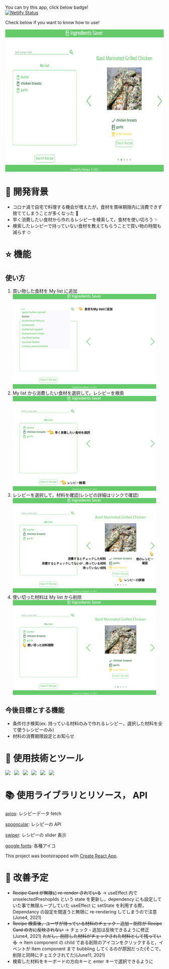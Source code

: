 You can try this app, click below badge!
</br>
<a href="https://jovial-elion-1df897.netlify.app/
" target="_blank">![Netlify Status](https://api.netlify.com/api/v1/badges/aea01573-e082-44b4-8617-12e71bf71494/deploy-status)</a>

Check below if you want to know how to use!

<img src="public/images/main.png" height="450">

# 🚀 開発背景

- コロナ渦で自宅で料理する機会が増えたが，食材を賞味期限内に消費できず捨ててしまうことが多くなった 🙊
- 早く消費したい食材から作れるレシピーを検索して，食材を使い切ろう ✨
- 検索したレシピーで持っていない食材を教えてもらうことで買い物の時間も減らす ⏱

# ⭐️ 機能

## 使い方

1. 買い物した食材を My list に追加
   </br>
   <img src="public/images/step1.png" height="300">
   </br>
2. My list から消費したい食材を選択して，レシピーを検索
   </br>
   <img src="public/images/step2.png" height="300">
   </br>
3. レシピーを選択して，材料を確認(レシピの詳細はリンクで確認)
   </br>
   <img src="public/images/step3.png" height="300">
   </br>
4. 使い切った材料は My list から削除
   </br>
   <img src="public/images/step4.png" height="300">

## 今後目標とする機能

- 条件付き検索(ex. 持っている材料のみで作れるレシピー，選択した材料を全て使うレシピーのみ)
- 材料の消費期限設定とお知らせ

# 🦄 使用技術とツール

<p>
    <img src="https://img.shields.io/badge/HTML-E34F26?style=flat&logo=HTML5&logoColor=white"/>&nbsp;&nbsp;
    <img src="https://img.shields.io/badge/CSS-1572B6?style=flat&logo=CSS3&logoColor=white"/>&nbsp;&nbsp;
    <img src="https://img.shields.io/badge/TypeScript-007ACC?style=flat&logo=typescript&logoColor=white"/>&nbsp;&nbsp;
    <img src="https://img.shields.io/badge/React-61DAFB?style=flat&logo=React&logoColor=black"/>&nbsp;&nbsp;
    <img src="https://img.shields.io/badge/PostCSS-DD3A0A?style=flat&logo=PostCSS&logoColor=white"/>&nbsp;&nbsp;
    <img src="https://img.shields.io/badge/Yarn-2C8EBB?style=flat&logo=Yarn&logoColor=white"/>&nbsp;&nbsp;
 </p>

# 📚 使用ライブラリとリソース， API

[axios](https://github.com/axios/axios): レシピーデータ fetch

[spooncular](https://spoonacular.com/food-api): レシピーの API

[swiper](https://swiperjs.com/): レシピーの slider 表示

[google fonts](https://fonts.google.com/icons): 各種アイコ

This project was bootstrapped with [Create React App](https://github.com/facebook/create-react-app).

# 🐛 改善予定

- ~~Recipe Card が無限に re-render されている~~
  → useEffect 内で unselectedPreshopIds という state を更新し，dependency にも設定していた事で無限ループしていた
  useEffect に setState を利用する際，Dependancy の設定を間違うと無限に re-rendering してしまうので注意(June4, 2021)
- ~~Recipe 検索後，ユーザが持っている材料のチェック・追加・削除が Recipe Card の方に反映されない~~
  → チェック・追加は反映できるように修正(June4, 2021)
  ~~ただし，削除した材料がチェックされた材料として残っている~~
  → Item component の child である削除のアイコンをクリックすると，イベントが Item component まで bubbling してくるのが原因だった(そこで，削除と同時にチェエクされてた)(June11, 2021)
- 検索した材料をキーボードの方向キーと enter キーで選択できるように
